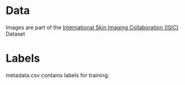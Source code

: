 # Data

Images are part of the [International Skin Imaging Collaboration (ISIC)](https://www.isic-archive.com/#!/onlyHeaderTop/gallery) Dataset

# Labels

metadata.csv contains labels for training.